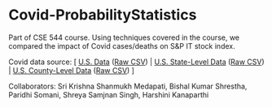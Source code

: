 # Covid-ProbabilityStatistics
Part of CSE 544 course. Using techniques covered in the course, we compared the impact of Covid cases/deaths on S&amp;P IT stock index. 

Covid data source: [ [U.S. Data](us.csv) ([Raw CSV](https://raw.githubusercontent.com/nytimes/covid-19-data/master/us.csv)) | [U.S. State-Level Data](us-states.csv) ([Raw CSV](https://raw.githubusercontent.com/nytimes/covid-19-data/master/us-states.csv)) | [U.S. County-Level Data](us-counties.csv) ([Raw CSV](https://raw.githubusercontent.com/nytimes/covid-19-data/master/us-counties.csv)) ]

Collaborators:
Sri Krishna Shanmukh Medapati,
Bishal Kumar Shrestha,
Paridhi Somani,
Shreya Samjnan Singh,
Harshini Kanaparthi

